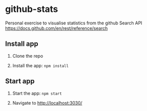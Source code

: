 # github-stats

Personal exercise to visualise statistics from the github Search API https://docs.github.com/en/rest/reference/search

## Install app

1. Clone the repo

2. Install the app: `npm install`

## Start app

1. Start the app: `npm start`

2. Navigate to [http://localhost:3030/](http://localhost:3030/)

